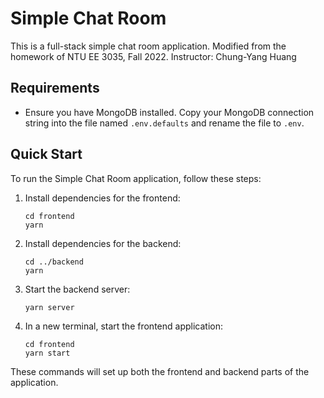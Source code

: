 # Simple Chat Room

This is a full-stack simple chat room application.
Modified from the homework of NTU EE 3035, Fall 2022.
Instructor: Chung-Yang Huang

## Requirements
- Ensure you have MongoDB installed. Copy your MongoDB connection string into the file named `.env.defaults` and rename the file to `.env`.

## Quick Start
To run the Simple Chat Room application, follow these steps:

1. Install dependencies for the frontend:
    ```shell
    cd frontend
    yarn
    ```

2. Install dependencies for the backend:
    ```shell
    cd ../backend
    yarn
    ```

3. Start the backend server:
    ```shell
    yarn server
    ```

4. In a new terminal, start the frontend application:
    ```shell
    cd frontend
    yarn start
    ```

These commands will set up both the frontend and backend parts of the application.